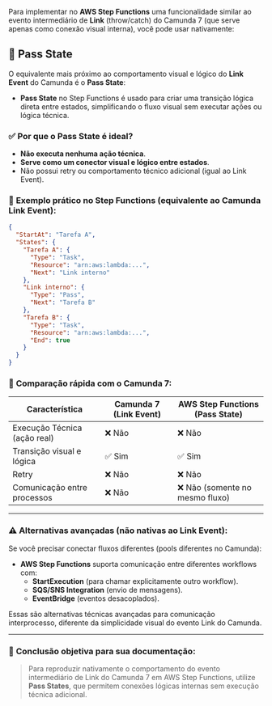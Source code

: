 Para implementar no **AWS Step Functions** uma funcionalidade similar ao evento intermediário de **Link** (throw/catch) do Camunda 7 (que serve apenas como conexão visual interna), você pode usar nativamente:

## 📍 **Pass State**

O equivalente mais próximo ao comportamento visual e lógico do **Link Event** do Camunda é o **Pass State**:

- **Pass State** no Step Functions é usado para criar uma transição lógica direta entre estados, simplificando o fluxo visual sem executar ações ou lógica técnica.

### ✅ **Por que o Pass State é ideal?**

- **Não executa nenhuma ação técnica**.
- **Serve como um conector visual e lógico entre estados**.
- Não possui retry ou comportamento técnico adicional (igual ao Link Event).

### 🎯 **Exemplo prático no Step Functions** (equivalente ao Camunda Link Event):

```json
{
  "StartAt": "Tarefa A",
  "States": {
    "Tarefa A": {
      "Type": "Task",
      "Resource": "arn:aws:lambda:...",
      "Next": "Link interno"
    },
    "Link interno": {
      "Type": "Pass",
      "Next": "Tarefa B"
    },
    "Tarefa B": {
      "Type": "Task",
      "Resource": "arn:aws:lambda:...",
      "End": true
    }
  }
}
```

### 📌 **Comparação rápida com o Camunda 7**:

| Característica                  | Camunda 7 (Link Event) | AWS Step Functions (Pass State) |
|---------------------------------|------------------------|----------------------------------|
| Execução Técnica (ação real)    | ❌ Não                 | ❌ Não                           |
| Transição visual e lógica       | ✅ Sim                 | ✅ Sim                           |
| Retry                           | ❌ Não                 | ❌ Não                           |
| Comunicação entre processos     | ❌ Não                 | ❌ Não (somente no mesmo fluxo)  |

---

### ⚠️ **Alternativas avançadas (não nativas ao Link Event)**:

Se você precisar conectar fluxos diferentes (pools diferentes no Camunda):

- **AWS Step Functions** suporta comunicação entre diferentes workflows com:
  - **StartExecution** (para chamar explicitamente outro workflow).
  - **SQS/SNS Integration** (envio de mensagens).
  - **EventBridge** (eventos desacoplados).

Essas são alternativas técnicas avançadas para comunicação interprocesso, diferente da simplicidade visual do evento Link do Camunda.

---

### 📝 **Conclusão objetiva para sua documentação**:

> Para reproduzir nativamente o comportamento do evento intermediário de Link do Camunda 7 em AWS Step Functions, utilize **Pass States**, que permitem conexões lógicas internas sem execução técnica adicional.
